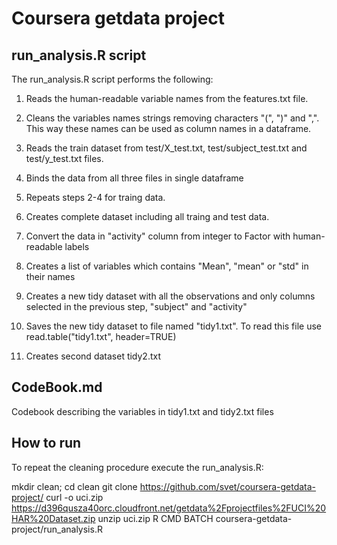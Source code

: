 Coursera getdata project
========================

## run_analysis.R script

The run_analysis.R script performs the following:

1. Reads the human-readable variable names from the features.txt file.
2. Cleans the variables names strings removing characters "(", ")" and ",". This way these names can be used as column names in a dataframe.
3. Reads the train dataset from test/X_test.txt, test/subject_test.txt and test/y_test.txt files.
4. Binds the data from all three files in single dataframe
5. Repeats steps 2-4 for traing data.
6. Creates complete dataset including all traing and test data.
7. Convert the data in "activity" column from integer to Factor with human-readable labels
8. Creates a list of variables which contains "Mean", "mean" or "std" in their names
9. Creates a new tidy dataset with all the observations and only columns selected in the previous step, "subject" and "activity"
10. Saves the new tidy dataset to file named "tidy1.txt". To read this file use read.table("tidy1.txt", header=TRUE)

11. Creates second dataset tidy2.txt


## CodeBook.md

Codebook describing the variables in tidy1.txt and tidy2.txt files

## How to run

To repeat the cleaning procedure execute the run_analysis.R:

   mkdir clean; cd clean
   git clone https://github.com/svet/coursera-getdata-project/
   curl -o uci.zip https://d396qusza40orc.cloudfront.net/getdata%2Fprojectfiles%2FUCI%20HAR%20Dataset.zip
   unzip uci.zip 
   R CMD BATCH coursera-getdata-project/run_analysis.R 

   

